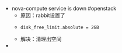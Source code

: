 - nova-compute service is down #openstack
	- 原因：rabbit设置了
	- ```
	  disk_free_limit.absolute = 2GB
	  ```
	- 解决：清理出空间
-